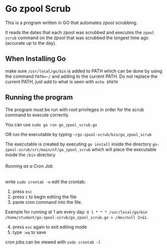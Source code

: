# Go zpool Scrub

This is a program written in GO that automates zpool scrubbing.

It reads the dates that each zpool was scrubbed and executes the ```zpool scrub``` command on the zpool that was scrubbed the longest time ago (accurate up to the day).

## When Installing Go

make sure ```/usr/local/go/bin``` is added to PATH which can be done by using the command ```PATH=~/``` and adding to the current PATH. Do not replace the current PATH, just add to what is seen with ```echo $PATH```

## Running the program

The program must be run with root privileges in order for the scrub command to execute correctly

You can use ```sudo go run go_zpool_scrub.go```

OR run the executable by typing ```~/go-zpool-scrub/bin/go_zpool_scrub```

The executable is created by executing ```go install``` inside the directory ```go-zpool-scrub/src/main/nf/go_zpool_scrub``` which will place the executable inside the ```/bin``` directory

###### Running as a Cron Job

write ```sudo crontab -e```
edit the crontab:
1) press ```esc```
2) press ```i``` to begin editing the file
3) paste cron command into the file.

Example for running at 1 am every day: 
```0 1 * * * /usr/local/go/bin /home/student/go-zpool-scrub/go_zpool_scrub.go > /dev/null 2>&1```.

4) press ```esc``` again to exit editing mode
5) type ```:wq``` to save

cron jobs can be viewed with ```sudo crontab -l```